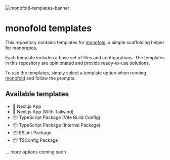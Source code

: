 <img alt="monofold-templates-banner" src="https://user-images.githubusercontent.com/1451664/232226144-e5bfad72-d211-4c8f-ad78-27f1fac2a091.png">

# monofold templates

This repository contains templates for [monofold](https://github.com/kschio/monofold), a simple scaffolding helper for monorepos.

Each template includes a base set of files and configurations. The templates in this repository are opinionated and provide ready-to-use solutions.

To use the templates, simply select a template option when running [monofold](https://github.com/kschio/monofold) and follow the prompts.

## Available templates

- 🔮 Next.js App
- 💅 Next.js App (With Tailwind)
- 📦 TypeScript Package (Vite Build Config)
- 📦 TypeScript Package (Internal Package)
- 📦 ESLint Package
- 📦 TSConfig Package

... more options coming soon
